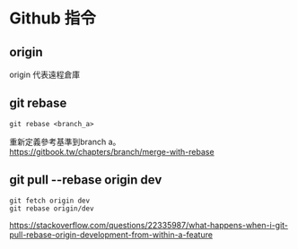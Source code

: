 # Github 指令

## origin
origin 代表遠程倉庫

## git rebase
```
git rebase <branch_a>
```
重新定義參考基準到branch a。  
https://gitbook.tw/chapters/branch/merge-with-rebase    
## git pull --rebase origin dev
```
git fetch origin dev
git rebase origin/dev
```
https://stackoverflow.com/questions/22335987/what-happens-when-i-git-pull-rebase-origin-development-from-within-a-feature
